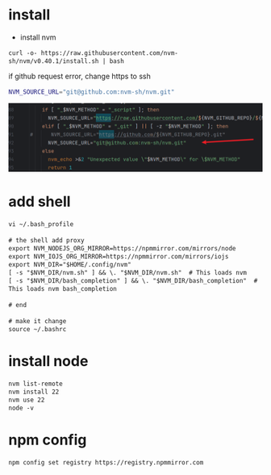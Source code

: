 # install

* install nvm
```
curl -o- https://raw.githubusercontent.com/nvm-sh/nvm/v0.40.1/install.sh | bash
```
if github request error, change https to ssh

```sh
NVM_SOURCE_URL="git@github.com:nvm-sh/nvm.git"
```
![install.png](images/install.png)

# add shell

```
vi ~/.bash_profile

# the shell add proxy
export NVM_NODEJS_ORG_MIRROR=https://npmmirror.com/mirrors/node
export NVM_IOJS_ORG_MIRROR=https://npmmirror.com/mirrors/iojs
export NVM_DIR="$HOME/.config/nvm"
[ -s "$NVM_DIR/nvm.sh" ] && \. "$NVM_DIR/nvm.sh"  # This loads nvm
[ -s "$NVM_DIR/bash_completion" ] && \. "$NVM_DIR/bash_completion"  # This loads nvm bash_completion

# end

# make it change
source ~/.bashrc
```

# install node
```
nvm list-remote
nvm install 22
nvm use 22
node -v
```

# npm config
```
npm config set registry https://registry.npmmirror.com
```